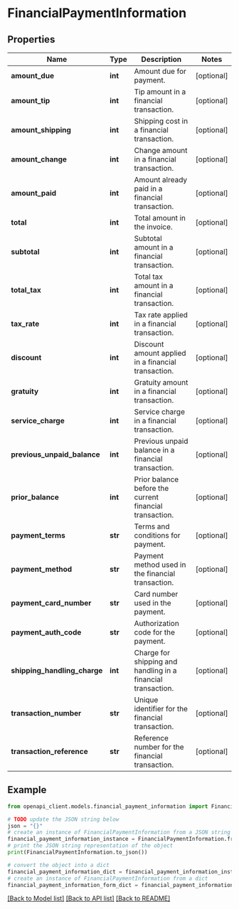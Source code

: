 # FinancialPaymentInformation


## Properties

Name | Type | Description | Notes
------------ | ------------- | ------------- | -------------
**amount_due** | **int** | Amount due for payment. | [optional] 
**amount_tip** | **int** | Tip amount in a financial transaction. | [optional] 
**amount_shipping** | **int** | Shipping cost in a financial transaction. | [optional] 
**amount_change** | **int** | Change amount in a financial transaction. | [optional] 
**amount_paid** | **int** | Amount already paid in a financial transaction. | [optional] 
**total** | **int** | Total amount in the invoice. | [optional] 
**subtotal** | **int** | Subtotal amount in a financial transaction. | [optional] 
**total_tax** | **int** | Total tax amount in a financial transaction. | [optional] 
**tax_rate** | **int** | Tax rate applied in a financial transaction. | [optional] 
**discount** | **int** | Discount amount applied in a financial transaction. | [optional] 
**gratuity** | **int** | Gratuity amount in a financial transaction. | [optional] 
**service_charge** | **int** | Service charge in a financial transaction. | [optional] 
**previous_unpaid_balance** | **int** | Previous unpaid balance in a financial transaction. | [optional] 
**prior_balance** | **int** | Prior balance before the current financial transaction. | [optional] 
**payment_terms** | **str** | Terms and conditions for payment. | [optional] 
**payment_method** | **str** | Payment method used in the financial transaction. | [optional] 
**payment_card_number** | **str** | Card number used in the payment. | [optional] 
**payment_auth_code** | **str** | Authorization code for the payment. | [optional] 
**shipping_handling_charge** | **int** | Charge for shipping and handling in a financial transaction. | [optional] 
**transaction_number** | **str** | Unique identifier for the financial transaction. | [optional] 
**transaction_reference** | **str** | Reference number for the financial transaction. | [optional] 

## Example

```python
from openapi_client.models.financial_payment_information import FinancialPaymentInformation

# TODO update the JSON string below
json = "{}"
# create an instance of FinancialPaymentInformation from a JSON string
financial_payment_information_instance = FinancialPaymentInformation.from_json(json)
# print the JSON string representation of the object
print(FinancialPaymentInformation.to_json())

# convert the object into a dict
financial_payment_information_dict = financial_payment_information_instance.to_dict()
# create an instance of FinancialPaymentInformation from a dict
financial_payment_information_form_dict = financial_payment_information.from_dict(financial_payment_information_dict)
```
[[Back to Model list]](../README.md#documentation-for-models) [[Back to API list]](../README.md#documentation-for-api-endpoints) [[Back to README]](../README.md)


